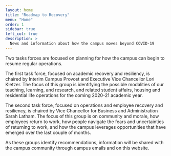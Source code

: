 ```yaml
---
layout: home
title: "Roadmap to Recovery"
menu: "Home"
order: 1
sidebar: true
left_col: true
description: >
  News and information about how the campus moves beyond COVID-19
---
```


Two tasks forces are focused on planning for how the campus can begin to resume regular operations. 

The first task force, focused on academic recovery and resiliency, is chaired by Interim Campus Provost and Executive Vice Chancellor Lori Kletzer. The focus of this group is identifying the possible modalities of our teaching, learning, and research, and related student affairs, housing and residential life operations for the coming 2020-21 academic year.

The second task force, focused on operations and employee recovery and resiliency, is chaired by Vice Chancellor for Business and Administration Sarah Latham. The focus of this group is on community and morale, how employees return to work, how people navigate the fears and uncertainties of returning to work, and how the campus leverages opportunities that have emerged over the last couple of months.

As these groups identify recommendations, information will be shared with the campus community through campus emails and on this website.
